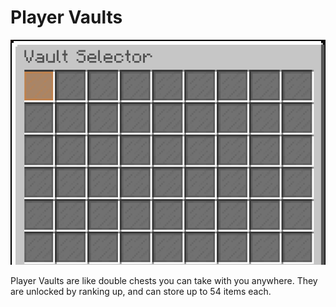 # Player Vaults

![/pv GUI](<../../.gitbook/assets/Screenshot 2022-01-17 003519.png>)

Player Vaults are like double chests you can take with you anywhere. They are unlocked by ranking up, and can store up to 54 items each.
